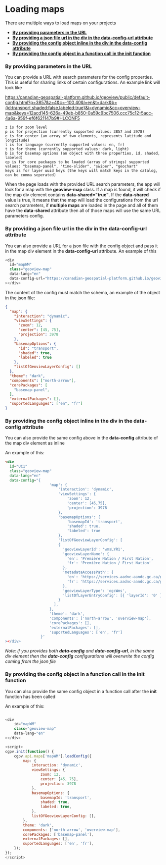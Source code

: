 # Loading maps

There are multiple ways to load maps on your projects

- [**By providing parameters in the URL**](#by-providing-parameters-in-the-url)
- [**By providing a json file url in the div in the data-config-url attribute**](#by-providing-a-json-file-url-in-the-div-in-the-data-config-url-attribute)
- [**By providing the config object inline in the div in the data-config attribute**](#by-providing-the-config-object-inline-in-the-div-in-the-data-config-attribute)
- [**By providing the config object in a function call in the init function**](#by-providing-the-config-object-in-a-function-call-in-the-init-function)

### By providing parameters in the URL

You can provide a URL with search parameters for the config properties. This is useful for sharing links of certain configurations. An example link will look like

https://canadian-geospatial-platform.github.io/geoview/public/default-config.html?p=3857&z=4&c=-100,40&l=en&t=dark&b={id:transport,shaded:false,labeled:true}&i=dynamic&cc=overview-map&keys=12acd145-626a-49eb-b850-0a59c9bc7506,ccc75c12-5acc-4a6a-959f-ef6f621147b9#HLCONF5

```
z is for zoom level
p is for projection (currently supported values: 3857 and 3978)
c is for center (an array of two elements, represents latitude and longtitude)
l is for language (currently supported values: en, fr)
t is for theme (currently supported values: dark, light)
b is for basemap options (an object with three properties, id, shaded, labeled)
cp is for core packages to be loaded (array of strings) supported values: "basemap-panel", "time-slider", "swiper", "geochart"
keys is for layer uuid keys (the keys will match keys in the catalog, can be comma seperated)
```

When the page loads with the provided URL search parameters, the app will look for a map with the **geoview-map** class. If a map is found, it will check if the map div element contains **data-shared="true"**. If the **data-shared** value is true, it means that the map will load the configurations from the url search parameters, if **multiple maps** are loaded in the page and all of them have the **data-shared** attribute then all of those maps will use the same URL parameters config.

### By providing a json file url in the div in the data-config-url attribute

You can also provide a URL for a json file with the config object and pass it in the map div element in the **data-config-url** attribute. An example of this

```js
<div
  id="mapWM"
  class="geoview-map"
  data-lang="en"
  data-config-url="https://canadian-geospatial-platform.github.io/geoview/public/configs/my-config.json"
></div>
```

The content of the config must match the schema, an example of the object in the json file:

```json
{
  "map": {
    "interaction": "dynamic",
    "viewSettings": {
      "zoom": 12,
      "center": [45, 75],
      "projection": 3978
    },
    "basemapOptions": {
      "id": "transport",
      "shaded": true,
      "labeled": true
    },
    "listOfGeoviewLayerConfig": []
  },
  "theme": "dark",
  "components": ["north-arrow"],
  "corePackages": [
    "basemap-panel",
  ],
  "externalPackages": [],
  "suportedLanguages": ["en", "fr"]
}
```

### By providing the config object inline in the div in the data-config attribute

You can also provide the same config above in the **data-config** attribute of the map div element as inline

An example of this:

```html
<div
  id="UC1"
  class="geoview-map"
  data-lang="en"
  data-config="{
                    'map': {
                        'interaction': 'dynamic',
                        'viewSettings': {
                            'zoom': 12,
                            'center': [45,75],
                            'projection': 3978
                        },
                        'basemapOptions': {
                            'basemapId': 'transport',
                            'shaded': true,
                            'labeled': true
                        },
                        'listOfGeoviewLayerConfig': [
                        {
                          'geoviewLayerId': 'wmsLYR1',
                          'geoviewLayerName': {
                            'en': 'Première Nation / First Nation',
                            'fr': 'Première Nation / First Nation'
                          },
                          'metadataAccessPath': {
                            'en': 'https://services.aadnc-aandc.gc.ca/geomatics/services/Donnees_Ouvertes-Open_Data/Premiere_Nation_First_Nation/MapServer/WMSServer',
                            'fr': 'https://services.aadnc-aandc.gc.ca/geomatics/services/Donnees_Ouvertes-Open_Data/Premiere_Nation_First_Nation/MapServer/WMSServer'
                          },
                          'geoviewLayerType': 'ogcWms',
                          'listOfLayerEntryConfig': [{ 'layerId': '0' }]
                        }
                      ],
                    },
                    'theme': 'dark',
                    'components': ['north-arrow', 'overview-map'],
                    'corePackages': [],
                    'externalPackages': [],
                    'suportedLanguages': ['en', 'fr']
                }'
></div>
```

_Note: if you provides both **data-config** and **data-config-url**, in the same div element then the **data-config** configurations will overwrite the config coming from the json file_

### By providing the config object in a function call in the init function

You can also provide the same config object in a function call after the **init** function has been called

An example of this:

```js

<div
    id="mapWM"
    class="geoview-map"
    data-lang="en"
></div>

<script>
cgpv.init(function() {
    cgpv.api.maps['mapWM'].loadConfig({
        map: {
            interaction: 'dynamic',
            viewSettings: {
                zoom: 12,
                center: [45, 75],
                projection: 3978
            },
            basemapOptions: {
                basemapId: 'transport',
                shaded: true,
                labeled: true,
            },
            listOfGeoviewLayerConfig: [],
        },
        theme: 'dark',
        components: ['north-arrow', 'overview-map'],
        corePackages: ['basemap-panel'],
        externalPackages: [],
        suportedLanguages: ['en', 'fr'],
    });
});
</script>

```
